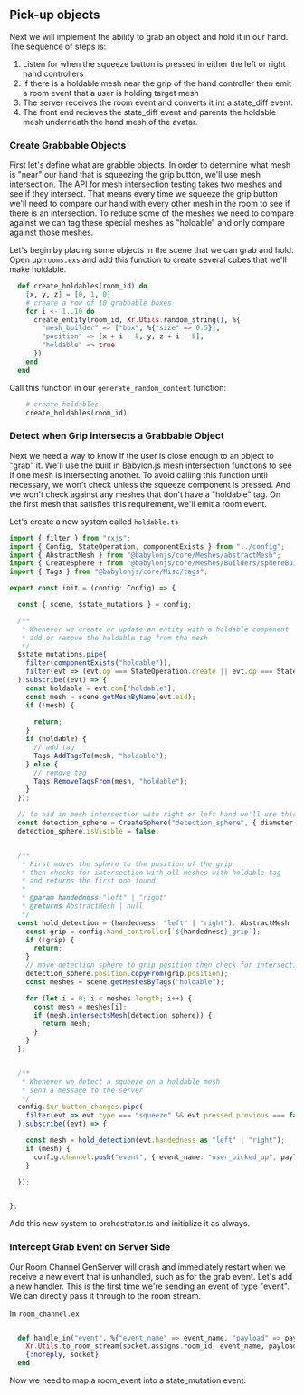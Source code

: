 ## Pick-up objects

Next we will implement the ability to grab an object and hold it in our hand.  The sequence of steps is:

1. Listen for when the squeeze button is pressed in either the left or right hand controllers
2. If there is a holdable mesh near the grip of the hand controller then emit a room event that a user is holding target mesh
3. The server receives the room event and converts it int a state_diff event.
4. The front end recieves the state_diff event and parents the holdable mesh underneath the hand mesh of the avatar.
   
### Create Grabbable Objects

First let's define what are grabble objects.  In order to determine what mesh is "near" our hand that is squeezing the grip button, we'll use mesh intersection.  The API for mesh intersection testing takes two meshes and see if they intersect.  That means every time we squeeze the grip button we'll need to compare our hand with every other mesh in the room to see if there is an intersection.  To reduce some of the meshes we need to compare against we can tag these special meshes as "holdable" and only compare against those meshes.

Let's begin by placing some objects in the scene that we can grab and hold.  Open up `rooms.exs` and add this function to create several cubes that we'll make holdable.

```elixir
  def create_holdables(room_id) do
    [x, y, z] = [0, 1, 0]
    # create a row of 10 grabbable boxes
    for i <- 1..10 do
      create_entity(room_id, Xr.Utils.random_string(), %{
        "mesh_builder" => ["box", %{"size" => 0.5}],
        "position" => [x + i - 5, y, z + i - 5],
        "holdable" => true
      })
    end
  end
```

Call this function in our `generate_random_content` function:

```elixir
    # create holdables
    create_holdables(room_id)
```

### Detect when Grip intersects a Grabbable Object

Next we need a way to know if the user is close enough to an object to "grab" it.  We'll use the built in Babylon.js mesh intersection functions to see if one mesh is intersecting another.  To avoid calling this function until necessary, we won't check unless the squeeze component is pressed.  And we won't check against any meshes that don't have a "holdable" tag.  On the first mesh that satisfies this requirement, we'll emit a room event.

Let's create a new system called `holdable.ts`

```typescript
import { filter } from "rxjs";
import { Config, StateOperation, componentExists } from "../config";
import { AbstractMesh } from "@babylonjs/core/Meshes/abstractMesh";
import { CreateSphere } from "@babylonjs/core/Meshes/Builders/sphereBuilder";
import { Tags } from "@babylonjs/core/Misc/tags";

export const init = (config: Config) => {

  const { scene, $state_mutations } = config;

  /**
   * Whenever we create or update an entity with a holdable component
   * add or remove the holdable tag from the mesh
   */
  $state_mutations.pipe(
    filter(componentExists("holdable")),
    filter(evt => (evt.op === StateOperation.create || evt.op === StateOperation.update)),
  ).subscribe((evt) => {
    const holdable = evt.com["holdable"];
    const mesh = scene.getMeshByName(evt.eid);
    if (!mesh) {
      
      return;
    }
    if (holdable) {
      // add tag
      Tags.AddTagsTo(mesh, "holdable");
    } else {
      // remove tag
      Tags.RemoveTagsFrom(mesh, "holdable");
    }
  });

  // to aid in mesh intersection with right or left hand we'll use this large-ish sphere
  const detection_sphere = CreateSphere("detection_sphere", { diameter: 0.4, segments: 16 }, scene);
  detection_sphere.isVisible = false;


  /**
   * First moves the sphere to the position of the grip
   * then checks for intersection with all meshes with holdable tag
   * and returns the first one found
   * 
   * @param handedness "left" | "right"
   * @returns AbstractMesh | null
   */
  const hold_detection = (handedness: "left" | "right"): AbstractMesh | null => {
    const grip = config.hand_controller[`${handedness}_grip`];
    if (!grip) {
      return;
    }
    // move detection sphere to grip position then check for intersection with all meshes with holdable tag
    detection_sphere.position.copyFrom(grip.position);
    const meshes = scene.getMeshesByTags("holdable");

    for (let i = 0; i < meshes.length; i++) {
      const mesh = meshes[i];
      if (mesh.intersectsMesh(detection_sphere)) {
        return mesh;
      }
    }
  };


  /**
   * Whenever we detect a squeeze on a holdable mesh
   * send a message to the server
   */
  config.$xr_button_changes.pipe(
    filter(evt => evt.type === "squeeze" && evt.pressed.previous === false && evt.pressed.current === true),
  ).subscribe((evt) => {

    const mesh = hold_detection(evt.handedness as "left" | "right");
    if (mesh) {
      config.channel.push("event", { event_name: "user_picked_up", payload: { target_id: mesh.name, user_id: config.user_id, hand: evt.handedness } });
    }

  });


};
```

Add this new system to orchestrator.ts and initialize it as always.

### Intercept Grab Event on Server Side

Our Room Channel GenServer will crash and immediately restart when we receive a new event that is unhandled, such as for the grab event.  Let's add a new handler.  This is the first time we're sending an event of type "event".  We can directly pass it through to the room stream.

In `room_channel.ex`

```elixir

  def handle_in("event", %{"event_name" => event_name, "payload" => payload}, socket) do
    Xr.Utils.to_room_stream(socket.assigns.room_id, event_name, payload)
    {:noreply, socket}
  end
```

Now we need to map a room_event into a state_mutation event.